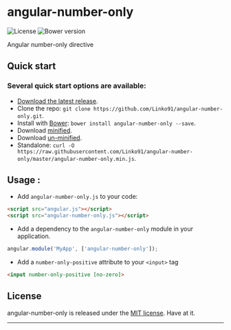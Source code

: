 # angular-number-only
![License](https://img.shields.io/badge/license-MIT-blue.svg)
![Bower version](https://img.shields.io/badge/bower-0.1.1-blue.svg)


Angular number-only directive

## Quick start

### Several quick start options are available:

* [Download the latest release](https://github.com/Linko91/angular-number-only/archive/0.1.1.zip).
* Clone the repo: `git clone https://github.com/Linko91/angular-number-only.git`.
* Install with [Bower](http://bower.io): `bower install angular-number-only --save`.
* Download [minified](https://raw.githubusercontent.com/Linko91/angular-number-only/master/angular-number-only.min.js).
* Download [un-minified](https://raw.githubusercontent.com/Linko91/angular-number-only/master/angular-number-only.js).
* Standalone: `curl -O https://raw.githubusercontent.com/Linko91/angular-number-only/master/angular-number-only.min.js`.



## Usage :
 - Add `angular-number-only.js` to your code:
```html
<script src="angular.js"></script>
<script src="angular-number-only.js"></script>
```
 - Add a dependency to the `angular-number-only` module in your application.
```js
angular.module('MyApp', ['angular-number-only']);
```
 - Add a `number-only-positive` attribute to your `<input>` tag
```html
<input number-only-positive [no-zero]>
```



## License
angular-number-only is released under the [MIT license](https://raw.githubusercontent.com/Linko91/angular-number-only/master/LICENSE). Have at it.
* * *
